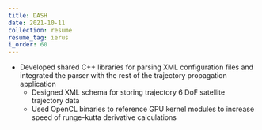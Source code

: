 ```yaml
---
title: DASH
date: 2021-10-11
collection: resume
resume_tag: ierus
i_order: 60
---
```


- Developed shared C++ libraries for parsing XML configuration files and integrated
  the parser with the rest of the trajectory propagation application
  - Designed XML schema for storing trajectory 6 DoF satellite trajectory data
  - Used OpenCL binaries to reference GPU kernel modules to increase speed of
    runge-kutta derivative calculations
